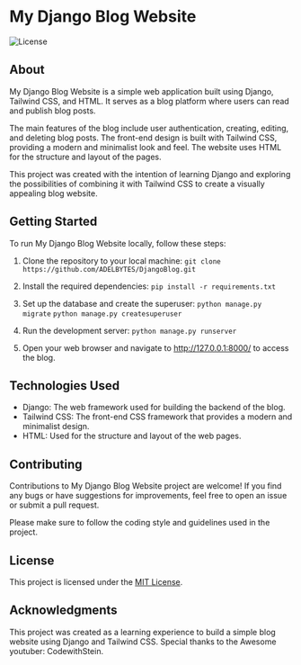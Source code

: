 # My Django Blog Website

![License](https://img.shields.io/badge/license-MIT-blue.svg)


## About

My Django Blog Website is a simple web application built using Django, Tailwind CSS, and HTML. It serves as a blog platform where users can read and publish blog posts.

The main features of the blog include user authentication, creating, editing, and deleting blog posts. The front-end design is built with Tailwind CSS, providing a modern and minimalist look and feel. The website uses HTML for the structure and layout of the pages.

This project was created with the intention of learning Django and exploring the possibilities of combining it with Tailwind CSS to create a visually appealing blog website.

## Getting Started

To run My Django Blog Website locally, follow these steps:

1. Clone the repository to your local machine:
   ```git clone https://github.com/ADELBYTES/DjangoBlog.git```

2. Install the required dependencies:
   ```pip install -r requirements.txt```
3. Set up the database and create the superuser:
   ```python manage.py migrate```
   ```python manage.py createsuperuser```
4. Run the development server:
   ```python manage.py runserver```
6. Open your web browser and navigate to http://127.0.0.1:8000/ to access the blog.

## Technologies Used

- Django: The web framework used for building the backend of the blog.
- Tailwind CSS: The front-end CSS framework that provides a modern and minimalist design.
- HTML: Used for the structure and layout of the web pages.

## Contributing

Contributions to My Django Blog Website project are welcome! If you find any bugs or have suggestions for improvements, feel free to open an issue or submit a pull request.

Please make sure to follow the coding style and guidelines used in the project.

## License

This project is licensed under the [MIT License](LICENSE).

## Acknowledgments

This project was created as a learning experience to build a simple blog website using Django and Tailwind CSS. Special thanks to the Awesome youtuber: CodewithStein.




